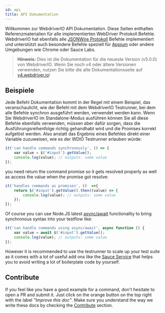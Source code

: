 ```yaml
---
id: api
title: API Dokumentation
---
```

Willkommen zur WebdriverIO API Dokumentation. Diese Seiten enthalten Referenzmaterialien für alle implementierten WebDriver Protokoll Befehle. WebdriverIO hat ebenfalls alle [JSONWire Protokoll](https://github.com/SeleniumHQ/selenium/wiki/JsonWireProtocol) Befehle implementiert und unterstützt auch besondere Befehle speziell für [Appium](http://appium.io) oder andere Umgebungen wie Chrome oder Sauce Labs.

> **Hinweis:** Dies ist die Dokumentation für die neueste Version (v5.0.0) von WebdriverIO. Wenn Sie noch v4 oder ältere Versionen verwenden, nutzen Sie bitte die alte Dokumentationsseite auf [v4.webdriver.io](http://v4.webdriver.io)!

## Beispiele

Jede Befehl Dokumentation kommt in der Regel mit einem Beispiel, das veranschaulicht, wie der Befehl mit dem WebdriverIO Testrunner, bei dem alle Befehle synchron ausgeführt werden, verwendet werden kann. Wenn Sie WebdriverIO im Standalone-Modus ausführen können Sie all diese Befehle ebenfalls verwenden, müssen aber dafür sorgen, dass die Ausführungsreihenfolge richtig gehandhabt wird und die Promises korrekt aufgelöst werden. Also anstatt das Ergebnis eines Befehles direkt einer Variable zuzuweisen, wie es der WDIO Testrunner erlauben würde:

```js
it('can handle commands synchronously', () => {
    var value = $('#input').getValue();
    console.log(value); // outputs: some value
});
```

you need return the command promise so it gets resolved properly as well as access the value when the promise got resolve:

```js
it('handles commands as promises', ()  =>{
    return $('#input').getValue().then((value) => {
        console.log(value); // outputs: some value
    });
});
```

Of course you can use Node.JS latest [async/await](https://github.com/yortus/asyncawait) functionality to bring synchronous syntax into your testflow like:

```js
it('can handle commands using async/await', async function () {
    var value = await $('#input').getValue();
    console.log(value); // outputs: some value
});
```

However it is recommended to use the testrunner to scale up your test suite as it comes with a lot of useful add ons like the [Sauce Service](_sauce-service.md) that helps you to avoid writing a lot of boilerplate code by yourself.

## Contribute

If you feel like you have a good example for a command, don't hesitate to open a PR and submit it. Just click on the orange button on the top right with the label *"Improve this doc"*. Make sure you understand the way we write these docs by checking the [Contribute](https://github.com/webdriverio/webdriverio/blob/master/CONTRIBUTING.md) section.